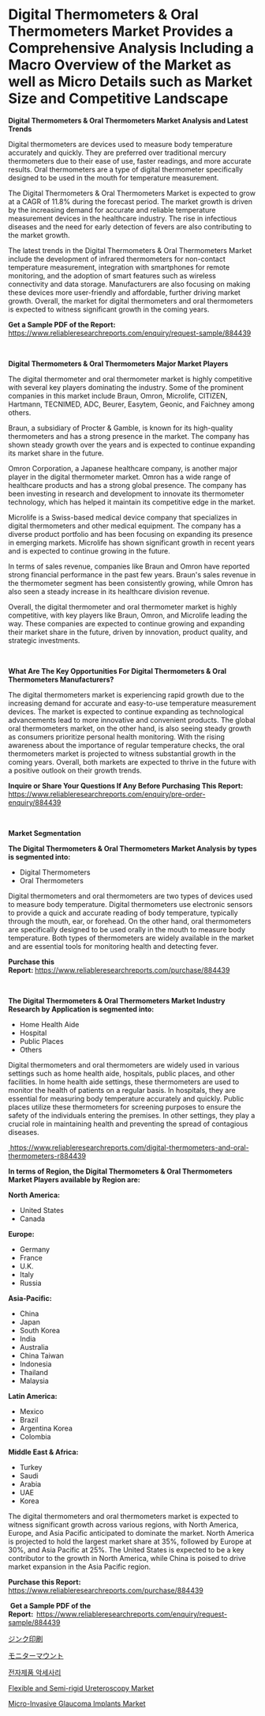 <p><h1>Digital Thermometers & Oral Thermometers Market Provides a Comprehensive Analysis Including a Macro Overview of the Market as well as Micro Details such as Market Size and Competitive Landscape</h1></p><p><strong>Digital Thermometers & Oral Thermometers Market Analysis and Latest Trends</strong></p>
<p><p>Digital thermometers are devices used to measure body temperature accurately and quickly. They are preferred over traditional mercury thermometers due to their ease of use, faster readings, and more accurate results. Oral thermometers are a type of digital thermometer specifically designed to be used in the mouth for temperature measurement.</p><p>The Digital Thermometers & Oral Thermometers Market is expected to grow at a CAGR of 11.8% during the forecast period. The market growth is driven by the increasing demand for accurate and reliable temperature measurement devices in the healthcare industry. The rise in infectious diseases and the need for early detection of fevers are also contributing to the market growth.</p><p>The latest trends in the Digital Thermometers & Oral Thermometers Market include the development of infrared thermometers for non-contact temperature measurement, integration with smartphones for remote monitoring, and the adoption of smart features such as wireless connectivity and data storage. Manufacturers are also focusing on making these devices more user-friendly and affordable, further driving market growth. Overall, the market for digital thermometers and oral thermometers is expected to witness significant growth in the coming years.</p></p>
<p><strong>Get a Sample PDF of the Report:&nbsp;</strong> <a href="https://www.reliableresearchreports.com/enquiry/request-sample/884439">https://www.reliableresearchreports.com/enquiry/request-sample/884439</a></p>
<p>&nbsp;</p>
<p><strong>Digital Thermometers & Oral Thermometers Major Market Players</strong></p>
<p><p>The digital thermometer and oral thermometer market is highly competitive with several key players dominating the industry. Some of the prominent companies in this market include Braun, Omron, Microlife, CITIZEN, Hartmann, TECNIMED, ADC, Beurer, Easytem, Geonic, and Faichney among others.</p><p>Braun, a subsidiary of Procter & Gamble, is known for its high-quality thermometers and has a strong presence in the market. The company has shown steady growth over the years and is expected to continue expanding its market share in the future.</p><p>Omron Corporation, a Japanese healthcare company, is another major player in the digital thermometer market. Omron has a wide range of healthcare products and has a strong global presence. The company has been investing in research and development to innovate its thermometer technology, which has helped it maintain its competitive edge in the market.</p><p>Microlife is a Swiss-based medical device company that specializes in digital thermometers and other medical equipment. The company has a diverse product portfolio and has been focusing on expanding its presence in emerging markets. Microlife has shown significant growth in recent years and is expected to continue growing in the future.</p><p>In terms of sales revenue, companies like Braun and Omron have reported strong financial performance in the past few years. Braun's sales revenue in the thermometer segment has been consistently growing, while Omron has also seen a steady increase in its healthcare division revenue.</p><p>Overall, the digital thermometer and oral thermometer market is highly competitive, with key players like Braun, Omron, and Microlife leading the way. These companies are expected to continue growing and expanding their market share in the future, driven by innovation, product quality, and strategic investments.</p></p>
<p>&nbsp;</p>
<p><strong>What Are The Key Opportunities For Digital Thermometers & Oral Thermometers Manufacturers?</strong></p>
<p><p>The digital thermometers market is experiencing rapid growth due to the increasing demand for accurate and easy-to-use temperature measurement devices. The market is expected to continue expanding as technological advancements lead to more innovative and convenient products. The global oral thermometers market, on the other hand, is also seeing steady growth as consumers prioritize personal health monitoring. With the rising awareness about the importance of regular temperature checks, the oral thermometers market is projected to witness substantial growth in the coming years. Overall, both markets are expected to thrive in the future with a positive outlook on their growth trends.</p></p>
<p><strong>Inquire or Share Your Questions If Any Before Purchasing This Report:</strong> <a href="https://www.reliableresearchreports.com/enquiry/pre-order-enquiry/884439">https://www.reliableresearchreports.com/enquiry/pre-order-enquiry/884439</a></p>
<p>&nbsp;</p>
<p><strong>Market Segmentation</strong></p>
<p><strong>The Digital Thermometers & Oral Thermometers Market Analysis by types is segmented into:</strong></p>
<p><ul><li>Digital Thermometers</li><li>Oral Thermometers</li></ul></p>
<p><p>Digital thermometers and oral thermometers are two types of devices used to measure body temperature. Digital thermometers use electronic sensors to provide a quick and accurate reading of body temperature, typically through the mouth, ear, or forehead. On the other hand, oral thermometers are specifically designed to be used orally in the mouth to measure body temperature. Both types of thermometers are widely available in the market and are essential tools for monitoring health and detecting fever.</p></p>
<p><strong>Purchase this Report:&nbsp;</strong><a href="https://www.reliableresearchreports.com/purchase/884439">https://www.reliableresearchreports.com/purchase/884439</a></p>
<p>&nbsp;</p>
<p><strong>The Digital Thermometers & Oral Thermometers Market Industry Research by Application is segmented into:</strong></p>
<p><ul><li>Home Health Aide</li><li>Hospital</li><li>Public Places</li><li>Others</li></ul></p>
<p><p>Digital thermometers and oral thermometers are widely used in various settings such as home health aide, hospitals, public places, and other facilities. In home health aide settings, these thermometers are used to monitor the health of patients on a regular basis. In hospitals, they are essential for measuring body temperature accurately and quickly. Public places utilize these thermometers for screening purposes to ensure the safety of the individuals entering the premises. In other settings, they play a crucial role in maintaining health and preventing the spread of contagious diseases.</p></p>
<p><a href="https://www.reliableresearchreports.com/digital-thermometers-and-oral-thermometers-r884439">&nbsp;https://www.reliableresearchreports.com/digital-thermometers-and-oral-thermometers-r884439</a></p>
<p><strong>In terms of Region, the Digital Thermometers & Oral Thermometers Market Players available by Region are:</strong></p>
<p>
    <p> <strong> North America: </strong>
        <ul>
            <li>United States</li>
            <li>Canada</li>
        </ul>
        </p> 
    <p> <strong> Europe: </strong>
        <ul>
            <li>Germany</li>
            <li>France</li>
            <li>U.K.</li>
            <li>Italy</li>
            <li>Russia</li>
        </ul>
        </p> 
    <p> <strong> Asia-Pacific: </strong>
        <ul>
            <li>China</li>
            <li>Japan</li>
            <li>South Korea</li>
            <li>India</li>
            <li>Australia</li>
            <li>China Taiwan</li>
            <li>Indonesia</li>
            <li>Thailand</li>
            <li>Malaysia</li>
        </ul>
        </p> 
    <p> <strong> Latin America: </strong>
        <ul>
            <li>Mexico</li>
            <li>Brazil</li>
            <li>Argentina Korea</li>
            <li>Colombia</li>
        </ul>
        </p> 
    <p> <strong> Middle East & Africa: </strong>
        <ul>
            <li>Turkey</li>
            <li>Saudi</li>
            <li>Arabia</li>
            <li>UAE</li>
            <li>Korea</li>
        </ul>
    </p>
    </p>
<p><p>The digital thermometers and oral thermometers market is expected to witness significant growth across various regions, with North America, Europe, and Asia Pacific anticipated to dominate the market. North America is projected to hold the largest market share at 35%, followed by Europe at 30%, and Asia Pacific at 25%. The United States is expected to be a key contributor to the growth in North America, while China is poised to drive market expansion in the Asia Pacific region.</p></p>
<p><strong>Purchase this Report: </strong><a href="https://www.reliableresearchreports.com/purchase/884439">https://www.reliableresearchreports.com/purchase/884439</a></p>
<p>&nbsp;<strong>Get a Sample PDF of the Report:&nbsp;&nbsp;</strong><a href="https://www.reliableresearchreports.com/enquiry/request-sample/884439">https://www.reliableresearchreports.com/enquiry/request-sample/884439</a></p>
<p><strong></strong></p>
<p><p><a href="https://medium.com/@hugofirst21/%E3%82%B8%E3%83%B3%E3%82%AF%E5%8D%B0%E5%88%B7%E5%B8%82%E5%A0%B4%E8%A6%8F%E6%A8%A1%E3%81%AF-%E4%B8%96%E7%95%8C%E7%9A%84%E3%81%AA%E7%94%A3%E6%A5%AD%E3%81%AB%E3%81%8A%E3%81%91%E3%82%8B%E6%9C%80%E9%81%A9%E3%81%AA%E3%83%9E%E3%83%BC%E3%82%B1%E3%83%86%E3%82%A3%E3%83%B3%E3%82%B0%E3%83%81%E3%83%A3%E3%83%8D%E3%83%AB%E3%82%92%E6%98%8E%E3%82%89%E3%81%8B%E3%81%AB%E3%81%97%E3%81%BE%E3%81%99-348a799c2a65">ジンク印刷</a></p><p><a href="https://medium.com/@josephmiller1959/%E3%83%A2%E3%83%8B%E3%82%BF%E3%83%BC%E3%83%9E%E3%82%A6%E3%83%B3%E3%83%88%E5%B8%82%E5%A0%B4-%E5%B8%82%E5%A0%B4%E3%82%B7%E3%82%A7%E3%82%A2-%E5%B8%82%E5%A0%B4%E5%8B%95%E5%90%91-%E5%B0%86%E6%9D%A5%E3%81%AE%E6%88%90%E9%95%B7%E3%82%92%E6%8E%A2%E3%82%8B-5e4e633a3351">モニターマウント</a></p><p><a href="https://medium.com/@heatherelasquez5675/%EC%A0%84%EC%9E%90-%EC%95%A1%EC%84%B8%EC%84%9C%EB%A6%AC-%EC%8B%9C%EC%9E%A5-%EC%84%B1%EA%B3%B5%EC%A0%81%EC%9D%B8-%EB%B9%84%EC%A6%88%EB%8B%88%EC%8A%A4-%EC%A0%84%EB%9E%B5%EC%9D%98-%EC%97%B4%EC%87%A0-2031%EB%85%84%EA%B9%8C%EC%A7%80-%EC%98%88%EC%B8%A1-994f618efa58">전자제품 악세사리</a></p><p><a href="https://github.com/kufem1/Market-Research-Report-List-2/blob/main/flexible-and-semi-rigid-ureteroscopy-market.md">Flexible and Semi-rigid Ureteroscopy Market</a></p><p><a href="https://github.com/kosella/Market-Research-Report-List-3/blob/main/micro-invasive-glaucoma-implants-market.md">Micro-Invasive Glaucoma Implants Market</a></p></p>